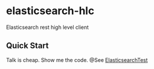 # elasticsearch-hlc

Elasticsearch rest high level client

## Quick Start

Talk is cheap. Show me the code. @See [ElasticsearchTest](./eshlc-spring-boot-starter/src/test/java/com/github/xinlc/eshlc/ElasticsearchTest.java)
